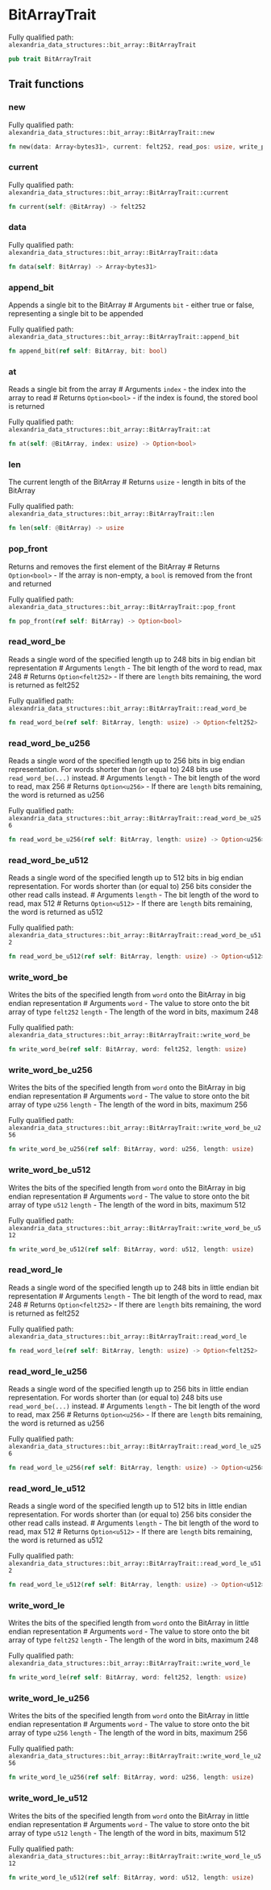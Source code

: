 # BitArrayTrait

Fully qualified path: `alexandria_data_structures::bit_array::BitArrayTrait`

```rust
pub trait BitArrayTrait
```

## Trait functions

### new

Fully qualified path: `alexandria_data_structures::bit_array::BitArrayTrait::new`

```rust
fn new(data: Array<bytes31>, current: felt252, read_pos: usize, write_pos: usize) -> BitArray
```


### current

Fully qualified path: `alexandria_data_structures::bit_array::BitArrayTrait::current`

```rust
fn current(self: @BitArray) -> felt252
```


### data

Fully qualified path: `alexandria_data_structures::bit_array::BitArrayTrait::data`

```rust
fn data(self: BitArray) -> Array<bytes31>
```


### append_bit

Appends a single bit to the BitArray # Arguments `bit` - either true or false, representing a single bit to be appended

Fully qualified path: `alexandria_data_structures::bit_array::BitArrayTrait::append_bit`

```rust
fn append_bit(ref self: BitArray, bit: bool)
```


### at

Reads a single bit from the array # Arguments `index` - the index into the array to read # Returns `Option<bool>` - if the index is found, the stored bool is returned

Fully qualified path: `alexandria_data_structures::bit_array::BitArrayTrait::at`

```rust
fn at(self: @BitArray, index: usize) -> Option<bool>
```


### len

The current length of the BitArray # Returns `usize` - length in bits of the BitArray

Fully qualified path: `alexandria_data_structures::bit_array::BitArrayTrait::len`

```rust
fn len(self: @BitArray) -> usize
```


### pop_front

Returns and removes the first element of the BitArray # Returns `Option<bool>` - If the array is non-empty, a `bool` is removed from the front and returned

Fully qualified path: `alexandria_data_structures::bit_array::BitArrayTrait::pop_front`

```rust
fn pop_front(ref self: BitArray) -> Option<bool>
```


### read_word_be

Reads a single word of the specified length up to 248 bits in big endian bit representation # Arguments `length` - The bit length of the word to read, max 248 # Returns `Option<felt252>` - If there are `length` bits remaining, the word is returned as felt252

Fully qualified path: `alexandria_data_structures::bit_array::BitArrayTrait::read_word_be`

```rust
fn read_word_be(ref self: BitArray, length: usize) -> Option<felt252>
```


### read_word_be_u256

Reads a single word of the specified length up to 256 bits in big endian representation. For words shorter than (or equal to) 248 bits use `read_word_be(...)` instead. # Arguments `length` - The bit length of the word to read, max 256 # Returns `Option<u256>` - If there are `length` bits remaining, the word is returned as u256

Fully qualified path: `alexandria_data_structures::bit_array::BitArrayTrait::read_word_be_u256`

```rust
fn read_word_be_u256(ref self: BitArray, length: usize) -> Option<u256>
```


### read_word_be_u512

Reads a single word of the specified length up to 512 bits in big endian representation. For words shorter than (or equal to) 256 bits consider the other read calls instead. # Arguments `length` - The bit length of the word to read, max 512 # Returns `Option<u512>` - If there are `length` bits remaining, the word is returned as u512

Fully qualified path: `alexandria_data_structures::bit_array::BitArrayTrait::read_word_be_u512`

```rust
fn read_word_be_u512(ref self: BitArray, length: usize) -> Option<u512>
```


### write_word_be

Writes the bits of the specified length from `word` onto the BitArray in big endian representation # Arguments `word` - The value to store onto the bit array of type `felt252` `length` - The length of the word in bits, maximum 248

Fully qualified path: `alexandria_data_structures::bit_array::BitArrayTrait::write_word_be`

```rust
fn write_word_be(ref self: BitArray, word: felt252, length: usize)
```


### write_word_be_u256

Writes the bits of the specified length from `word` onto the BitArray in big endian representation # Arguments `word` - The value to store onto the bit array of type `u256` `length` - The length of the word in bits, maximum 256

Fully qualified path: `alexandria_data_structures::bit_array::BitArrayTrait::write_word_be_u256`

```rust
fn write_word_be_u256(ref self: BitArray, word: u256, length: usize)
```


### write_word_be_u512

Writes the bits of the specified length from `word` onto the BitArray in big endian representation # Arguments `word` - The value to store onto the bit array of type `u512` `length` - The length of the word in bits, maximum 512

Fully qualified path: `alexandria_data_structures::bit_array::BitArrayTrait::write_word_be_u512`

```rust
fn write_word_be_u512(ref self: BitArray, word: u512, length: usize)
```


### read_word_le

Reads a single word of the specified length up to 248 bits in little endian bit representation # Arguments `length` - The bit length of the word to read, max 248 # Returns `Option<felt252>` - If there are `length` bits remaining, the word is returned as felt252

Fully qualified path: `alexandria_data_structures::bit_array::BitArrayTrait::read_word_le`

```rust
fn read_word_le(ref self: BitArray, length: usize) -> Option<felt252>
```


### read_word_le_u256

Reads a single word of the specified length up to 256 bits in little endian representation. For words shorter than (or equal to) 248 bits use `read_word_be(...)` instead. # Arguments `length` - The bit length of the word to read, max 256 # Returns `Option<u256>` - If there are `length` bits remaining, the word is returned as u256

Fully qualified path: `alexandria_data_structures::bit_array::BitArrayTrait::read_word_le_u256`

```rust
fn read_word_le_u256(ref self: BitArray, length: usize) -> Option<u256>
```


### read_word_le_u512

Reads a single word of the specified length up to 512 bits in little endian representation. For words shorter than (or equal to) 256 bits consider the other read calls instead. # Arguments `length` - The bit length of the word to read, max 512 # Returns `Option<u512>` - If there are `length` bits remaining, the word is returned as u512

Fully qualified path: `alexandria_data_structures::bit_array::BitArrayTrait::read_word_le_u512`

```rust
fn read_word_le_u512(ref self: BitArray, length: usize) -> Option<u512>
```


### write_word_le

Writes the bits of the specified length from `word` onto the BitArray in little endian representation # Arguments `word` - The value to store onto the bit array of type `felt252` `length` - The length of the word in bits, maximum 248

Fully qualified path: `alexandria_data_structures::bit_array::BitArrayTrait::write_word_le`

```rust
fn write_word_le(ref self: BitArray, word: felt252, length: usize)
```


### write_word_le_u256

Writes the bits of the specified length from `word` onto the BitArray in little endian representation # Arguments `word` - The value to store onto the bit array of type `u256` `length` - The length of the word in bits, maximum 256

Fully qualified path: `alexandria_data_structures::bit_array::BitArrayTrait::write_word_le_u256`

```rust
fn write_word_le_u256(ref self: BitArray, word: u256, length: usize)
```


### write_word_le_u512

Writes the bits of the specified length from `word` onto the BitArray in little endian representation # Arguments `word` - The value to store onto the bit array of type `u512` `length` - The length of the word in bits, maximum 512

Fully qualified path: `alexandria_data_structures::bit_array::BitArrayTrait::write_word_le_u512`

```rust
fn write_word_le_u512(ref self: BitArray, word: u512, length: usize)
```


